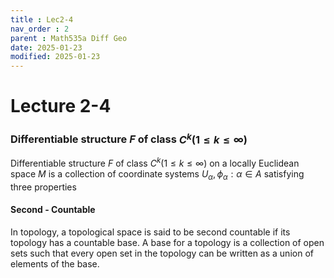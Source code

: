```yaml
---
title : Lec2-4
nav_order : 2
parent : Math535a Diff Geo
date: 2025-01-23
modified: 2025-01-23
---
```

# Lecture 2-4 
### Differentiable structure $F$ of class $C^k (1 \le k \le \infty)$  
Differentiable structure $F$ of class $C^k (1 \le k \le \infty)$ on a locally Euclidean space $M$ is a collection of coordinate systems ${U_{\alpha}, \phi_{\alpha}: \alpha \in A}$ satisfying three properties  

#### Second - Countable  
In topology, a topological space is said to be second countable if its topology has a countable base. A base for a topology is a collection of open sets such that every open set in the topology can be written as a union of elements of the base.